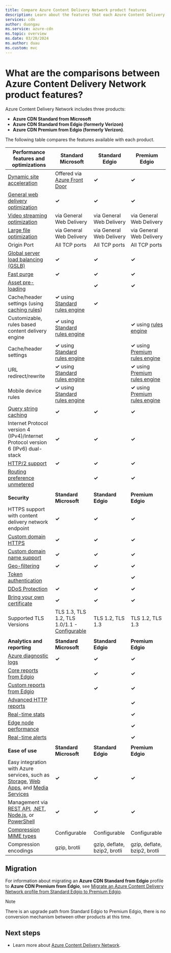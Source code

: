 ```yaml
---
title: Compare Azure Content Delivery Network product features
description: Learn about the features that each Azure Content Delivery Network product supports.
services: cdn
author: duongau
ms.service: azure-cdn
ms.topic: overview
ms.date: 03/20/2024
ms.author: duau
ms.custom: mvc
---
```


# What are the comparisons between Azure Content Delivery Network product features?

Azure Content Delivery Network includes three products:

- **Azure CDN Standard from Microsoft**
- **Azure CDN Standard from Edgio (formerly Verizon)**
- **Azure CDN Premium from Edgio (formerly Verizon)**.

The following table compares the features available with each product.

| **Performance features and optimizations** | **Standard Microsoft** | **Standard Edgio** | **Premium Edgio** |
| --- | --- | --- | --- |
| [Dynamic site acceleration](./cdn-dynamic-site-acceleration.md)  | Offered via [Azure Front Door](../frontdoor/front-door-overview.md) | **&#x2713;** | **&#x2713;** |
| [General web delivery optimization](./cdn-optimization-overview.md#general-web-delivery)  | **&#x2713;** | **&#x2713;** |  **&#x2713;** |
| [Video streaming optimization](./cdn-media-streaming-optimization.md)  | via General Web Delivery | via General Web Delivery |  via General Web Delivery |
| [Large file optimization](./cdn-large-file-optimization.md)  | via General Web Delivery | via General Web Delivery |  via General Web Delivery |
| Origin Port |All TCP ports |All TCP ports |All TCP ports |
| [Global server load balancing (GSLB)](../traffic-manager/traffic-manager-load-balancing-azure.md)  | **&#x2713;** |**&#x2713;** |**&#x2713;** |
| [Fast purge](cdn-purge-endpoint.md)  | **&#x2713;** |**&#x2713;** |**&#x2713;** |
| [Asset pre-loading](cdn-preload-endpoint.md)  |  |**&#x2713;** |**&#x2713;** |
| Cache/header settings (using [caching rules](cdn-caching-rules.md))  |**&#x2713;** using [Standard rules engine](cdn-standard-rules-engine.md)  |**&#x2713;** | |
| Customizable, rules based content delivery engine |**&#x2713;** using [Standard rules engine](cdn-standard-rules-engine.md)  | |**&#x2713;** using [rules engine](./cdn-verizon-premium-rules-engine.md) |
| Cache/header settings  |**&#x2713;** using [Standard rules engine](cdn-standard-rules-engine.md) | |**&#x2713;** using [Premium rules engine](./cdn-verizon-premium-rules-engine.md) |
| URL redirect/rewrite |**&#x2713;** using [Standard rules engine](cdn-standard-rules-engine.md)  | |**&#x2713;** using [Premium rules engine](./cdn-verizon-premium-rules-engine.md) |
| Mobile device rules  |**&#x2713;** using [Standard rules engine](cdn-standard-rules-engine.md) | |**&#x2713;** using [Premium rules engine](./cdn-verizon-premium-rules-engine.md) |
| [Query string caching](cdn-query-string.md)  | **&#x2713;** |**&#x2713;** |**&#x2713;** |
| Internet Protocol version 4 (IPv4)/Internet Protocol version 6 (IPv6) dual-stack | **&#x2713;** |**&#x2713;** |**&#x2713;** |
| [HTTP/2 support](cdn-http2.md)  | **&#x2713;** |**&#x2713;** |**&#x2713;** |
| [Routing preference unmetered](../virtual-network/ip-services/routing-preference-unmetered.md)  | |**&#x2713;** |**&#x2713;** |
||||
 **Security** | **Standard Microsoft** | **Standard Edgio** | **Premium Edgio** |
| HTTPS support with content delivery network endpoint | **&#x2713;** |**&#x2713;** |**&#x2713;** |
| [Custom domain HTTPS](cdn-custom-ssl.md)  | **&#x2713;** |**&#x2713;** |**&#x2713;** |
| [Custom domain name support](cdn-map-content-to-custom-domain.md)  | **&#x2713;** |**&#x2713;** |**&#x2713;** |
| [Geo-filtering](cdn-restrict-access-by-country-region.md)  | **&#x2713;** |**&#x2713;** |**&#x2713;** |
| [Token authentication](cdn-token-auth.md)  |  |  |**&#x2713;**|
| [DDoS Protection](https://www.cisa.gov/news-events/news/understanding-denial-service-attacks)  | **&#x2713;** |**&#x2713;** |**&#x2713;** |
| [Bring your own certificate](cdn-custom-ssl.md?tabs=option-2-enable-https-with-your-own-certificate#tlsssl-certificates) |**&#x2713;** | **&#x2713;** | **&#x2713;** |
| Supported TLS Versions | TLS 1.3, TLS 1.2, TLS 1.0/1.1 - [Configurable](/rest/api/cdn/custom-domains/enable-custom-https#usermanagedhttpsparameters) | TLS 1.2, TLS 1.3 | TLS 1.2, TLS 1.3 |
||||
| **Analytics and reporting** | **Standard Microsoft** | **Standard Edgio** | **Premium Edgio** |
| [Azure diagnostic logs](cdn-azure-diagnostic-logs.md)  | **&#x2713;** |**&#x2713;** |**&#x2713;** |
| [Core reports from Edgio](cdn-analyze-usage-patterns.md)  |  |**&#x2713;** |**&#x2713;** |
| [Custom reports from Edgio](cdn-verizon-custom-reports.md)  |  |**&#x2713;** |**&#x2713;** |
| [Advanced HTTP reports](cdn-advanced-http-reports.md)  |  | |**&#x2713;** |
| [Real-time stats](cdn-real-time-stats.md)  |  | |**&#x2713;** |
| [Edge node performance](cdn-edge-performance.md)  |  | |**&#x2713;** |
| [Real-time alerts](cdn-real-time-alerts.md)  |  | |**&#x2713;** |
||||
| **Ease of use** | **Standard Microsoft** | **Standard Edgio** | **Premium Edgio** |
| Easy integration with Azure services, such as [Storage](cdn-create-a-storage-account-with-cdn.md), [Web Apps](cdn-add-to-web-app.md), and [Media Services](/azure/media-services/previous/media-services-portal-manage-streaming-endpoints)  | **&#x2713;** |**&#x2713;** |**&#x2713;** |
| Management via [REST API](/rest/api/cdn/), [.NET](cdn-app-dev-net.md), [Node.js](cdn-app-dev-node.md), or [PowerShell](cdn-manage-powershell.md)  | **&#x2713;** |**&#x2713;** |**&#x2713;** |
| [Compression MIME types](./cdn-improve-performance.md)  |Configurable |Configurable  |Configurable  |
| Compression encodings  |gzip, brotli |gzip, deflate, bzip2, brotli  |gzip, deflate, bzip2, brotli  |

## Migration

For information about migrating an **Azure CDN Standard from Edgio** profile to **Azure CDN Premium from Edgio**, see [Migrate an Azure Content Delivery Network profile from Standard Edgio to Premium Edgio](cdn-migrate.md).

> [!NOTE]
> There is an upgrade path from Standard Edgio to Premium Edgio, there is no conversion mechanism between other products at this time.

## Next steps

- Learn more about [Azure Content Delivery Network](cdn-overview.md).
